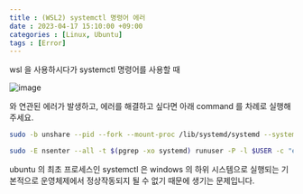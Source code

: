 ```yaml
---
title : (WSL2) systemctl 명령어 에러
date : 2023-04-17 15:10:00 +09:00
categories : [Linux, Ubuntu]
tags : [Error]
---
```


wsl 을 사용하시다가 systemctl 명령어를 사용할 때 

![image](https://user-images.githubusercontent.com/105477856/232275285-eb591bb0-a5a4-48da-bb59-a91191b5bbe0.png)

와 연관된 에러가 발생하고, 에러를 해결하고 싶다면 아래 command 를 차례로 실행해주세요.

```bash
sudo -b unshare --pid --fork --mount-proc /lib/systemd/systemd --system-unit=basic.target
```

```bash
sudo -E nsenter --all -t $(pgrep -xo systemd) runuser -P -l $USER -c "exec $SHELL"
```

ubuntu 의 최초 프로세스인 systemctl 은 windows 의 하위 시스템으로 실행되는 기본적으로 운영체제에서 정상작동되지 될 수 없기 때문에 생기는 문제입니다.
